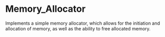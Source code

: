 # Memory_Allocator

Implements a simple memory allocator, which allows for the initiation and allocation of memory, as well as the ability to free allocated memory.
